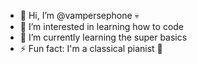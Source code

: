 - 👋 Hi, I’m @vampersephone 💀
- 👀 I’m interested in learning how to code
- 🌱 I’m currently learning the super basics
- ⚡ Fun fact: I'm a classical pianist 🎹

<!---
vampersephone/vampersephone is a ✨ special ✨ repository because its `README.md` (this file) appears on your GitHub profile.
You can click the Preview link to take a look at your changes.
--->
